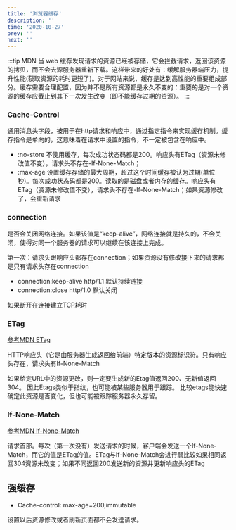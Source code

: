 ```yaml
---
title: '浏览器缓存'
description: ''
time: '2020-10-27'
prev: ''
next: ''
---
```


:::tip  MDN
当 web 缓存发现请求的资源已经被存储，它会拦截请求，返回该资源的拷贝，而不会去源服务器重新下载。这样带来的好处有：缓解服务器端压力，提升性能(获取资源的耗时更短了)。对于网站来说，缓存是达到高性能的重要组成部分。缓存需要合理配置，因为并不是所有资源都是永久不变的：重要的是对一个资源的缓存应截止到其下一次发生改变（即不能缓存过期的资源）。
:::

### Cache-Control

通用消息头字段，被用于在http请求和响应中，通过指定指令来实现缓存机制。缓存指令是单向的，这意味着在请求中设置的指令，不一定被包含在响应中。

+ :no-store 不使用缓存，每次成功状态码都是200。响应头有ETag（资源未修改值不变），请求头不存在-If-None-Match；
+ :max-age 设置缓存存储的最大周期，超过这个时间缓存被认为过期(单位秒)。每次成功状态码都是200。读取的是磁盘或者内存的缓存。响应头有ETag（资源未修改值不变），请求头不存在-If-None-Match；如果资源修改了，会重新请求

### connection

是否会关闭网络连接。如果该值是“keep-alive”，网络连接就是持久的，不会关闭，使得对同一个服务器的请求可以继续在该连接上完成。

第一次：请求头跟响应头都存在connection；如果资源没有修改接下来的请求都是只有请求头存在connection

+ connection:keep-alive http/1.1 默认持续链接
+ connection:close http/1.0 默认关闭

如果断开在连接建立TCP耗时

### ETag

[参考MDN ETag](https://developer.mozilla.org/zh-CN/docs/Web/HTTP/Headers/ETag)

HTTP响应头（它是由服务器生成返回给前端）特定版本的资源标识符。只有响应头存在，请求头有If-None-Match

如果给定URL中的资源更改，则一定要生成新的Etag值返回200、无新值返回304。 因此Etags类似于指纹，也可能被某些服务器用于跟踪。 比较etags能快速确定此资源是否变化，但也可能被跟踪服务器永久存留。

### If-None-Match

[参考MDN If-None-Match](https://developer.mozilla.org/zh-CN/docs/Web/HTTP/Headers/If-None-Match)

请求首部。每次（第一次没有）发送请求的时候，客户端会发送一个If-None-Match，而它的值是ETag的值。ETag与If-None-Match会进行弱比较如果相同返回304资源未改变；如果不同返回200发送新的资源并更新响应头的ETag


## 强缓存

+ Cache-control: max-age=200,immutable

设置以后资源修改或者刷新页面都不会发送请求。